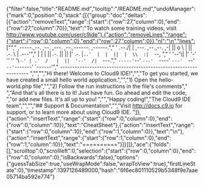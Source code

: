 {"filter":false,"title":"README.md","tooltip":"/README.md","undoManager":{"mark":0,"position":0,"stack":[[{"group":"doc","deltas":[{"action":"removeText","range":{"start":{"row":27,"column":0},"end":{"row":27,"column":70}},"text":"To watch some training videos, visit http://www.youtube.com/user/c9ide"},{"action":"removeLines","range":{"start":{"row":0,"column":0},"end":{"row":27,"column":0}},"nl":"\n","lines":["","    ,-----.,--.                  ,--. ,---.   ,--.,------.  ,------.","    '  .--./|  | ,---. ,--.,--. ,-|  || o   \\  |  ||  .-.  \\ |  .---'","    |  |    |  || .-. ||  ||  |' .-. |`..'  |  |  ||  |  \\  :|  `--, ","    '  '--'\\|  |' '-' ''  ''  '\\ `-' | .'  /   |  ||  '--'  /|  `---.","     `-----'`--' `---'  `----'  `---'  `--'    `--'`-------' `------'","    ----------------------------------------------------------------- ","","","Hi there! Welcome to Cloud9 IDE!","","To get you started, we have created a small hello world application.","","1) Open the hello-world.php file","","2) Follow the run instructions in the file's comments","    ","And that's all there is to it! Just have fun. Go ahead and edit the code, ","or add new files. It's all up to you! ","","Happy coding!","The Cloud9 IDE team","","","## Support & Documentation","","Visit http://docs.c9.io for support, or to learn more about using Cloud9 IDE. "]},{"action":"insertText","range":{"start":{"row":0,"column":0},"end":{"row":0,"column":10}},"text":"CheatSheet"},{"action":"insertText","range":{"start":{"row":0,"column":10},"end":{"row":1,"column":0}},"text":"\n"},{"action":"insertText","range":{"start":{"row":1,"column":0},"end":{"row":1,"column":10}},"text":"=========="}]}]]},"ace":{"folds":[],"scrolltop":0,"scrollleft":0,"selection":{"start":{"row":0,"column":0},"end":{"row":0,"column":0},"isBackwards":false},"options":{"guessTabSize":true,"useWrapMode":false,"wrapToView":true},"firstLineState":0},"timestamp":1397126489000,"hash":"6f6ec801110529b5348f9e7aae05714ba592e774"}